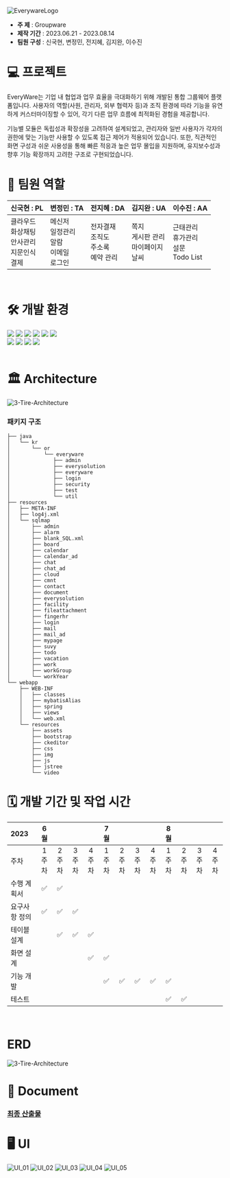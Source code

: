 ![EverywareLogo](https://github.com/Kook-s/Everyware/blob/main/doc/EveryWare%20Logo(color).png) 

- **주 제** : Groupware
- **제작 기간** : 2023.06.21 - 2023.08.14 
- **팀원 구성** : 신국현, 변정민, 전지혜, 김지완, 이수진
  <br>

# 💻 프로젝트
EveryWare는 기업 내 협업과 업무 효율을 극대화하기 위해 개발된 통합 그룹웨어 플랫폼입니다.
사용자의 역할(사원, 관리자, 외부 협력자 등)과 조직 환경에 따라 기능을 유연하게 커스터마이징할 수 있어, 각기 다른 업무 흐름에 최적화된 경험을 제공합니다.

기능별 모듈은 독립성과 확장성을 고려하여 설계되었고, 관리자와 일반 사용자가 각자의 권한에 맞는 기능만 사용할 수 있도록 접근 제어가 적용되어 있습니다.
또한, 직관적인 화면 구성과 쉬운 사용성을 통해 빠른 적응과 높은 업무 몰입을 지원하며, 유지보수성과 향후 기능 확장까지 고려한 구조로 구현되었습니다.
<br>

# 🚀 팀원 역할
| **신국현** : PL                               | **변정민** : TA                            | **전지혜** : DA                       | **김지완** : UA                       | **이수진** : AA                           |
|----------------------------------------|-------------------------------------|--------------------------------|--------------------------------|------------------------------------|
| 클라우드<br/>화상채팅<br/>안사관리<br/>지문인식<br/>결제 | 메신저<br/>일정관리<br/>알람<br/>이메일<br/>로그인 | 전자결재<br/>조직도<br/>주소록<br/>예약 관리 | 쪽지<br/>게시판 관리<br/>마이페이지<br/>날씨 | 근태관리<br/>휴가관리<br/>설문<br/>Todo List |
<br>

# 🛠️ 개발 환경
<div>
    <img src="https://img.shields.io/badge/Spring-6DB33F?style=flat-square&logo=Spring&logoColor=white"/>
    <img src="https://img.shields.io/badge/Java-F7DF1E?style=flat-square"/>
    <img src="https://img.shields.io/badge/Node.js-339933?style=flat-square&logo=Node.js&logoColor=white"/>
    <img src="https://img.shields.io/badge/HTML5-E34F26?style=flat-square&logo=HTML5&logoColor=ffffff"/>
    <img src="https://img.shields.io/badge/CSS-1572B6?style=flat-square&logo=CSS3&logoColor=ffffff"/>
    <img src="https://img.shields.io/badge/JavaScript-F7DF1E?style=flat-square&logo=JavaScript&logoColor=ffffff"/>
<br>
    <img src="https://img.shields.io/badge/Oracle-F80000?style=flat-square&logo=Oracle&logoColor=white"/>
    <img src="https://img.shields.io/badge/Tomcat-FCC624?style=flat-square&logo=apachetomcat&logoColor=white"/>
    <img src="https://img.shields.io/badge/jQuery-0769AD?style=flat-square&logo=jQuery&logoColor=white"/> 
    <img src="https://img.shields.io/badge/subversion-809CC9?style=flat-square&logo=subversion&logoColor=ffffff"/> 
</div>
<br>

# 🏛️ Architecture
![3-Tire-Architecture](https://github.com/Kook-s/Everyware/blob/main/doc/3-Tire-Architecture.png)
<br>
### 패키지 구조
```
├── java
│   └── kr
│       └── or
│           └── everyware
│              ├── admin
│              ├── everysolution
│              ├── everyware
│              ├── login
│              ├── security
│              ├── test
│              └── util
├── resources
│   ├── META-INF
│   ├── log4j.xml
│   └── sqlmap
│       ├── admin
│       ├── alarm
│       ├── blank_SQL.xml
│       ├── board
│       ├── calendar
│       ├── calendar_ad
│       ├── chat
│       ├── chat_ad
│       ├── cloud
│       ├── cmnt
│       ├── contact
│       ├── document
│       ├── everysolution
│       ├── facility
│       ├── fileattachment
│       ├── fingerhr
│       ├── login
│       ├── mail
│       ├── mail_ad
│       ├── mypage
│       ├── suvy
│       ├── todo
│       ├── vacation
│       ├── work
│       ├── workGroup
│       └── workYear
└── webapp
    ├── WEB-INF
    │   ├── classes
    │   ├── mybatisAlias
    │   ├── spring
    │   ├── views
    │   └── web.xml
    └── resources
        ├── assets
        ├── bootstrap
        ├── ckeditor
        ├── css
        ├── img
        ├── js
        ├── jstree
        └── video
```


# 🗓️ 개발 기간 및 작업 시간
| 2023    |   6월   |     |     |     | 7월 |||     | 8월 |     |     |    |
|:--------|:------:|:---:|:---:|:---:|:----:|:----:|:----:|:---:|:----:|:---:|:---:|:--:|
| 주차      |  1주차   | 2주차 | 3주차 | 4주차 | 1주차 | 2주차 | 3주차 | 4주차 | 1주차 | 2주차 | 3주차 | 4주차 |
| 수행 계획서  |   ✅    |  ✅  |     |     |    |     |     |     |    |     |     |    ||
| 요구사항 정의 |   ✅    |  ✅  |  ✅  |     |    |     |     |     |    |     |     ||
| 테이블 설계  |        |  ✅  |  ✅  |  ✅  |    |     |     |     |    |     |     ||
| 화면 설계   |        |     |     |  ✅  | ✅   |     |     |     |    |     |     ||
| 기능 개발   |        |     |     |     | ✅   |  ✅   |  ✅   |  ✅  | ✅   |     |     |    |
| 테스트     |        |     |     |     |    |     |     |     |  ✅  |  ✅  |     |    |
<br>

# ERD
![3-Tire-Architecture](https://github.com/Kook-s/Everyware/blob/main/doc/ERD.png)
<br>

# 📑 Document
### **[최종 산출물](https://github.com/Kook-s/Everyware/blob/main/doc/document)**


# 🖥️ UI
![UI_01](https://github.com/Kook-s/Everyware/blob/main/doc/ui/01.png)
![UI_02](https://github.com/Kook-s/Everyware/blob/main/doc/ui/02.png)
![UI_03](https://github.com/Kook-s/Everyware/blob/main/doc/ui/03.png)
![UI_04](https://github.com/Kook-s/Everyware/blob/main/doc/ui/04.png)
![UI_05](https://github.com/Kook-s/Everyware/blob/main/doc/ui/05.png)





